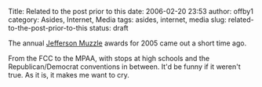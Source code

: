 Title: Related to the post prior to this
date: 2006-02-20 23:53
author: offby1
category: Asides, Internet, Media
tags: asides, internet, media
slug: related-to-the-post-prior-to-this
status: draft

The annual [Jefferson Muzzle](http://www.tjcenter.org/past2005.html) awards for 2005 came out a short time ago.

From the FCC to the MPAA, with stops at high schools and the Republican/Democrat conventions in between. It'd be funny if it weren't true. As it is, it makes me want to cry.
